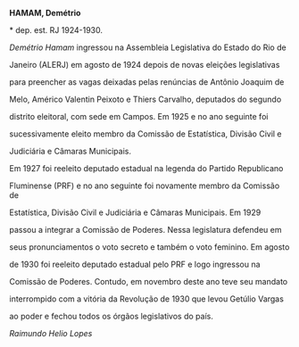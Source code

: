 **HAMAM, Demétrio**



\* dep. est. RJ 1924-1930.



*Demétrio Hamam* ingressou na Assembleia Legislativa do Estado do Rio de

Janeiro (ALERJ) em agosto de 1924 depois de novas eleições legislativas

para preencher as vagas deixadas pelas renúncias de Antônio Joaquim de

Melo, Américo Valentin Peixoto e Thiers Carvalho, deputados do segundo

distrito eleitoral, com sede em Campos. Em 1925 e no ano seguinte foi

sucessivamente eleito membro da Comissão de Estatística, Divisão Civil e

Judiciária e Câmaras Municipais.



Em 1927 foi reeleito deputado estadual na legenda do Partido Republicano

Fluminense (PRF) e no ano seguinte foi novamente membro da Comissão de

Estatística, Divisão Civil e Judiciária e Câmaras Municipais. Em 1929

passou a integrar a Comissão de Poderes. Nessa legislatura defendeu em

seus pronunciamentos o voto secreto e também o voto feminino. Em agosto

de 1930 foi reeleito deputado estadual pelo PRF e logo ingressou na

Comissão de Poderes. Contudo, em novembro deste ano teve seu mandato

interrompido com a vitória da Revolução de 1930 que levou Getúlio Vargas

ao poder e fechou todos os órgãos legislativos do país.



*Raimundo Helio Lopes*



